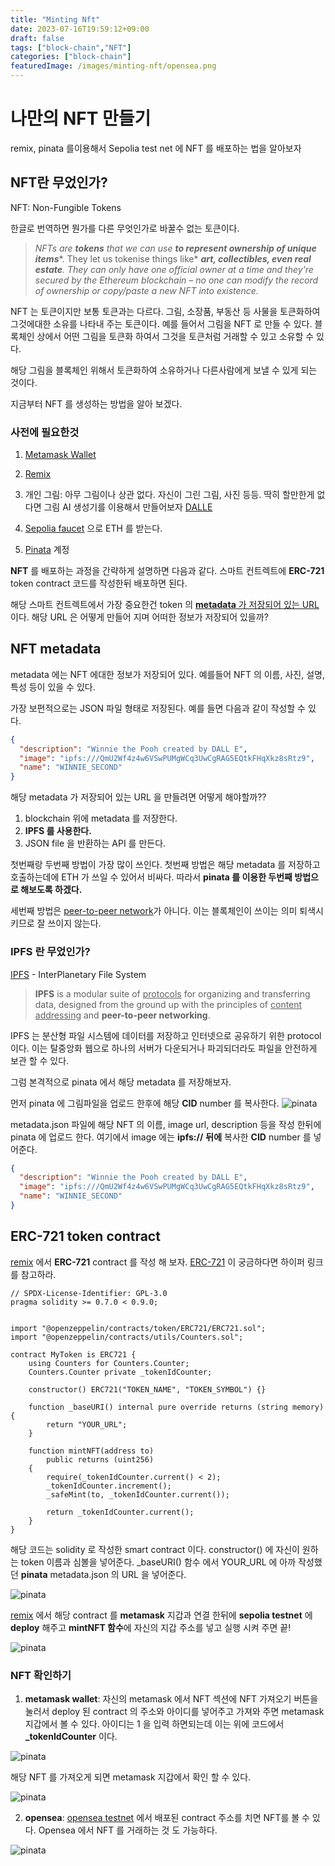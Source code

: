 ```yaml
---
title: "Minting Nft"
date: 2023-07-16T19:59:12+09:00
draft: false
tags: ["block-chain","NFT"]
categories: ["block-chain"]
featuredImage: /images/minting-nft/opensea.png
---
```


# 나만의 NFT 만들기

remix, pinata 를이용해서 Sepolia test net 에 NFT 를 배포하는 법을 알아보자



## NFT란 무었인가?

NFT: Non-Fungible Tokens 

한글로 번역하면 뭔가를 다른 무엇인가로 바꿀수 없는 토큰이다.

[NFT]: https://ethereum.org/en/nft/

> *NFTs are* ***tokens*** *that we can use* ***to represent ownership of unique items****. They let us tokenise things like* ***art, collectibles, even real estate**.* *They can only have one official owner at a time and they're secured by the Ethereum blockchain – no one can modify the record of ownership or copy/paste a new NFT into existence.*

NFT 는 토큰이지만 보통 토큰과는 다르다. 그림, 소장품, 부동산 등 사물을 토큰화하여 그것에대한 소유를 나타내 주는 토큰이다. 예를 들어서 그림을 NFT 로 만들 수 있다. 블록체인 상에서 어떤 그림을 토큰화 하여서 그것을 토큰처럼 거래할 수 있고 소유할 수 있다.



해당 그림을  블록체인 위해서 토큰화하여 소유하거나 다른사람에게 보낼 수 있게 되는 것이다.

지금부터 NFT 를 생성하는 방법을 알아 보겠다.

### 사전에 필요한것

1. [Metamask Wallet]( https://metamask.io/)

2. [Remix](https://remix.ethereum.org)

3. 개인 그림: 아무 그림이나 상관 없다. 자신이 그린 그림, 사진 등등. 딱히 할만한게 없다면 그림 AI 생성기를 이용해서 만들어보자 [DALLE]( https://openai.com/dall-e-2)	

4. [Sepolia faucet](https://sepoliafaucet.com/) 으로 ETH 를 받는다.

5. [Pinata](https://www.pinata.cloud/) 계정



**NFT** 를 배포하는 과정을 간략하게 설명하면 다음과 같다. 스마트 컨트렉트에 **ERC-721** token contract 코드를 작성한뒤 배포하면 된다.

해당 스마트 컨트렉트에서 가장 중요한건 token 의 <u>**metadata** 가 저장되어 있는 URL</u> 이다. 해당 URL 은 어떻게 만들어 지며 어떠한 정보가 저장되어 있을까?

## NFT metadata

metadata 에는 NFT 에대한 정보가 저장되어 있다. 예를들어 NFT 의 이름, 사진, 설명, 특성 등이 있을 수 있다.

가장 보편적으로는 JSON 파일 형태로 저장된다. 예를 들면 다음과 같이 작성할 수 있다.

```json
{
  "description": "Winnie the Pooh created by DALL E",  
  "image": "ipfs:///QmU2Wf4z4w6VSwPUMgWCq3UwCgRAG5EQtkFHqXkz8sRtz9", 
  "name": "WINNIE_SECOND"
}
```



해당 metadata 가 저장되어 있는 URL 을 만들려면 어떻게 해야할까?? 

1. blockchain 위에 metadata 를 저장한다.
2. **IPFS 를 사용한다.**
3. JSON file 을 반환하는 API 를 만든다.

첫번째랑 두번째 방법이 가장 많이 쓰인다. 첫번째 방법은 해당 metadata 를 저장하고 호출하는데에 ETH 가 쓰일 수 있어서 비싸다. 따라서 **pinata 를 이용한 두번째 방법으로 해보도록 하겠다.** 

세번째 방법은 <u>peer-to-peer network</u>가 아니다. 이는 블록체인이 쓰이는 의미 퇴색시키므로 잘 쓰이지 않는다. 

### IPFS 란 무었인가?

[IPFS](https://docs.ipfs.tech/concepts/what-is-ipfs/#defining-ipfs) - InterPlanetary File System

> **IPFS** is a modular suite of <u>protocols</u> for organizing and transferring data, designed from the ground up with the principles of <u>content addressing</u> and **peer-to-peer networking**.

IPFS 는 분산형 파일 시스템에 데이터를 저장하고 인터넷으로 공유하기 위한 protocol 이다. 이는 탈중앙화 웹으로 하나의 서버가 다운되거나 파괴되더라도 파일을 안전하게 보관 할 수 있다.



그럼 본격적으로 pinata 에서 해당 metadata 를 저장해보자.

먼저 pinata 에 그림파일을 업로드 한후에 해당 **CID** number 를 복사한다.
![pinata](/images/minting-nft/pinata.png)  

metadata.json 파일에 해당 NFT 의 이름, image url, description 등을 작성 한뒤에 pinata 에 업로드 한다. 여기에서 image  에는 **ipfs://** **뒤에** 복사한 **CID** number 를 넣어준다.

```json
{
  "description": "Winnie the Pooh created by DALL E",  
  "image": "ipfs:///QmU2Wf4z4w6VSwPUMgWCq3UwCgRAG5EQtkFHqXkz8sRtz9", 
  "name": "WINNIE_SECOND"
}
```



## ERC-721 token contract

[remix](https://remix.ethereum.org/) 에서 **ERC-721** contract 를 작성 해 보자. [ERC-721](https://ethereum.org/ko/developers/docs/standards/tokens/erc-721/) 이 궁금하다면 하이퍼 링크를 참고하라. 

```solidity
// SPDX-License-Identifier: GPL-3.0
pragma solidity >= 0.7.0 < 0.9.0;


import "@openzeppelin/contracts/token/ERC721/ERC721.sol";
import "@openzeppelin/contracts/utils/Counters.sol";

contract MyToken is ERC721 {
    using Counters for Counters.Counter;
    Counters.Counter private _tokenIdCounter;

    constructor() ERC721("TOKEN_NAME", "TOKEN_SYMBOL") {}

    function _baseURI() internal pure override returns (string memory) {
        return "YOUR_URL";
    }

    function mintNFT(address to)
        public returns (uint256)
    {
        require(_tokenIdCounter.current() < 2); 
        _tokenIdCounter.increment();
        _safeMint(to, _tokenIdCounter.current());

        return _tokenIdCounter.current();
    }
}
```

해당 코드는 solidity 로 작성한 smart contract 이다. constructor() 에 자신이 원하는 token 이름과 심볼을 넣어준다. _baseURI() 함수 에서 YOUR_URL 에 아까 작성했던 **pinata** metadata.json 의 URL 을 넣어준다.

![pinata](/images/minting-nft/metamaskdeploy.png)  

[remix](https://remix.ethereum.org/) 에서 해당 contract 를 **metamask** 지갑과 연결 한뒤에 **sepolia testnet** 에 **deploy** 해주고 **mintNFT 함수**에 자신의 지갑 주소를 넣고 실행 시켜 주면 끝!

![pinata](/images/minting-nft/mintingnft.png)  

### NFT 확인하기

1. **metamask wallet**: 자신의 metamask 에서 NFT 섹션에 NFT 가져오기 버튼을 눌러서 deploy 된 contract 의 주소와 아이디를 넣어주고 가져와 주면 metamask 지갑에서 볼 수 있다. 아이디는 1 을 입력 하면되는데 이는 위에 코드에서 **_tokenIdCounter** 이다.

![pinata](/images/minting-nft/nftin.png)  

해당 NFT 를 가져오게 되면 metamask 지갑에서 확인 할 수 있다.

![pinata](/images/minting-nft/nftreceive.png)

2. **opensea**: [opensea testnet](https://testnets.opensea.io/) 에서 배포된 contract 주소를 치면 NFT를 볼 수 있다. Opensea 에서 NFT 를 거래하는 것 도 가능하다.

![pinata](/images/minting-nft/opensea.png/)  